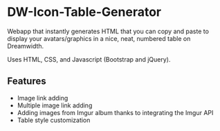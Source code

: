 # DW-Icon-Table-Generator

Webapp that instantly generates HTML that you can copy and paste to display your avatars/graphics in a nice, neat, numbered table on Dreamwidth.

Uses HTML, CSS, and Javascript (Bootstrap and jQuery).

## Features

* Image link adding
* Multiple image link adding
* Adding images from Imgur album thanks to integrating the Imgur API
* Table style customization
